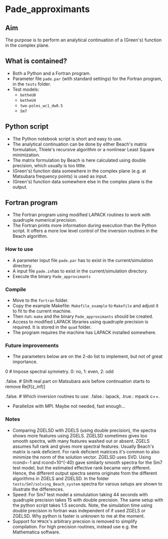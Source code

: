 # Pade_approximants

## Aim
The purpose is to perform an analytical continuation of a (Green's) function in the complex plane.  

## What is contained?
- Both a Python and a Fortran program.
- Parameter file `pade.par` (with standard settings) for the Fortran program, in the `tests` folder.
- Test models:
    - `betheU0`
    - `betheU4`
    - `two-poles_wc1_dw0.5`
    - `Sm7`

## Python script
- The Python notebook script is short and easy to use.
- The analytical continuation can be done by either Beach's matrix formulation, Thiele's recursive algorithm or a nonlinear Least Square minimization.
- The matrix formulation by Beach is here calculated using double precision, which usually is too little.
- (Green's) function data somewhere in the complex plane (e.g. at Matsubara frequency points) is used as input. 
- (Green's) function data somewhere else in the complex plane is the output.

## Fortran program
- The Fortran program using modified LAPACK routines to work with quadruple numerical precision.
- The Fortran prints more information during execution than the Python script. 
  It offers a more low level control of the inversion routines in the Beach algorithm.

### How to use 
- A parameter input file `pade.par` has to exist in the current/simulation directory.
- A input file `pade.in`has to exist in the current/simulation directory.
- Execute the binary `Pade_approximants` 

### Compile
- Move to the `fortran` folder.
- Copy the example Makefile: `Makefile_example` to `Makefile` and adjust it to fit to the current machine. 
- Then run: `make` and the binary `Pade_approximants` should be created.
- Access to modified LAPACK libraries using quadruple precision is required. It is stored in the `quad` folder.
- The program requires the machine has LAPACK installed somewhere. 

### Future improvements
- The parameters below are on the 2-do list to implement, but not of great importance.

0          # Impose spectral symmetry. 0: no, 1: even, 2: odd

.false.    # Shift real part on Matsubara axis before continuation starts to remove Re[f(z_inf)]

.false.    # Which inversion routines to use: .false.: lapack, .true.: mpack c++.

- Parallelize with MPI. Maybe not needed, fast enough...

### Notes
- Comparing ZGELSD with ZGELS (using double precision), the spectra shows more features using ZGELS. 
  ZGELSD sometimes gives too smooth spectra, with many features washed out or absent.
  ZGELS assumes full rank and gives more spectral features. Usually Beach's matrix is rank deficient. For rank deficient matrices it's common to also minimize the norm of the solution vector. 
  ZGELSD uses SVD. Using rcond=-1 and rcond=10^(-40) gave similarly smooth spectra for the Sm7 test model, but the estimated effective rank became very different. Hence, the different output spectra seems originate from the different algorithms in ZGELS and ZGELSD.
  In the folder `tests/Sm7/solving_Beach_system` spectra for varous setups are shown to illustrate the differences.
- Speed: For Sm7 test model a simululation taking 44 seconds with quadruple precision takes 15 with double precision. The same setup with the python script takes 1.5 seconds. Note, the simulation time using double precision in fortran was independent of if used ZGELS or ZGELSD. Why python is faster is unknown to me at the moment. 
- Support for `MPACK`'s arbitrary precsion is removed to simplify compilation. For high precision routines, instead use e.g. the Mathematica software.
